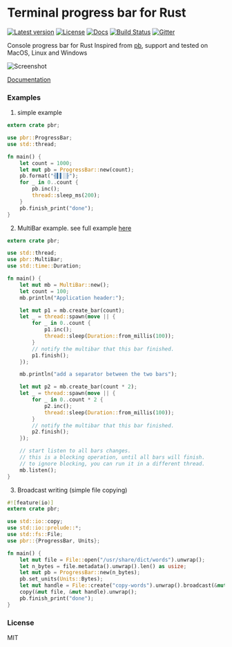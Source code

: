 # Terminal progress bar for Rust

[![Latest version](https://img.shields.io/crates/v/pbr.svg)](https://crates.io/crates/pbr)
[![License](https://img.shields.io/crates/l/pbr.svg)](https://github.com/a8m/pb/blob/master/LICENSE.md)
[![Docs](https://img.shields.io/badge/docs-reference-blue.svg)](https://docs.rs/pbr/latest/pbr/index.html)
[![Build Status](https://travis-ci.org/a8m/pb.svg?branch=master)](https://travis-ci.org/a8m/pb)
[![Gitter](https://badges.gitter.im/a8m/pb.svg)](https://gitter.im/a8m/pb?utm_source=badge&utm_medium=badge&utm_campaign=pr-badge)

Console progress bar for Rust Inspired from [pb](http://github.com/cheggaaa/pb), support and 
tested on MacOS, Linux and Windows

![Screenshot](https://github.com/a8m/pb/blob/master/gif/rec_v3.gif)

[Documentation](https://a8m.github.io/pb/doc/pbr/index.html)

### Examples
1. simple example

```rust
extern crate pbr;

use pbr::ProgressBar;
use std::thread;

fn main() {
    let count = 1000;
    let mut pb = ProgressBar::new(count);
    pb.format("╢▌▌░╟");
    for _ in 0..count {
        pb.inc();
        thread::sleep_ms(200);
    }
    pb.finish_print("done");
}
```

2. MultiBar example. see full example [here](https://github.com/a8m/pb/blob/master/examples/multi.rs)
```rust
extern crate pbr;

use std::thread;
use pbr::MultiBar;
use std::time::Duration;

fn main() {
    let mut mb = MultiBar::new();
    let count = 100;
    mb.println("Application header:");

    let mut p1 = mb.create_bar(count);
    let _ = thread::spawn(move || {
        for _ in 0..count {
            p1.inc();
            thread::sleep(Duration::from_millis(100));
        }
        // notify the multibar that this bar finished.
        p1.finish();
    });

    mb.println("add a separator between the two bars");

    let mut p2 = mb.create_bar(count * 2);
    let _ = thread::spawn(move || {
        for _ in 0..count * 2 {
            p2.inc();
            thread::sleep(Duration::from_millis(100));
        }
        // notify the multibar that this bar finished.
        p2.finish();
    });

    // start listen to all bars changes.
    // this is a blocking operation, until all bars will finish.
    // to ignore blocking, you can run it in a different thread.
    mb.listen();
}
```

3. Broadcast writing (simple file copying)

```rust
#![feature(io)]
extern crate pbr;

use std::io::copy;
use std::io::prelude::*;
use std::fs::File;
use pbr::{ProgressBar, Units};

fn main() {
    let mut file = File::open("/usr/share/dict/words").unwrap();
    let n_bytes = file.metadata().unwrap().len() as usize;
    let mut pb = ProgressBar::new(n_bytes);
    pb.set_units(Units::Bytes);
    let mut handle = File::create("copy-words").unwrap().broadcast(&mut pb);
    copy(&mut file, &mut handle).unwrap();
    pb.finish_print("done");
}
```

### License
MIT

